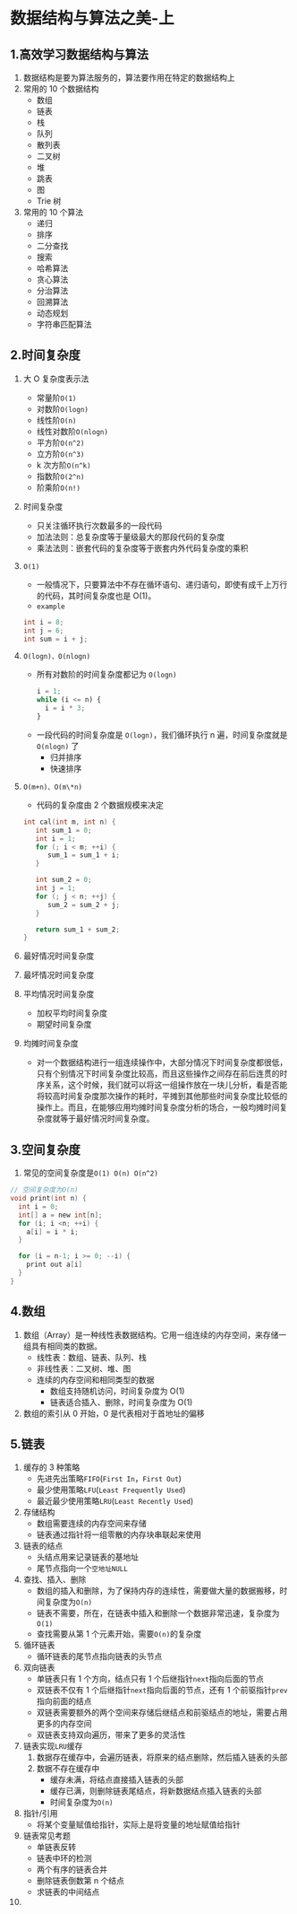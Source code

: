 # 数据结构与算法之美-上

## 1.高效学习数据结构与算法

1. 数据结构是要为算法服务的，算法要作用在特定的数据结构上
2. 常用的 10 个数据结构
   - 数组
   - 链表
   - 栈
   - 队列
   - 散列表
   - 二叉树
   - 堆
   - 跳表
   - 图
   - Trie 树
3. 常用的 10 个算法
   - 递归
   - 排序
   - 二分查找
   - 搜索
   - 哈希算法
   - 贪心算法
   - 分治算法
   - 回溯算法
   - 动态规划
   - 字符串匹配算法

## 2.时间复杂度

1. 大 O 复杂度表示法
   - 常量阶`O(1)`
   - 对数阶`O(logn)`
   - 线性阶`O(n)`
   - 线性对数阶`O(nlogn)`
   - 平方阶`O(n^2)`
   - 立方阶`O(n^3)`
   - k 次方阶`O(n^k)`
   - 指数阶`O(2^n)`
   - 阶乘阶`O(n!)`
2. 时间复杂度
   - 只关注循环执行次数最多的一段代码
   - 加法法则：总复杂度等于量级最大的那段代码的复杂度
   - 乘法法则：嵌套代码的复杂度等于嵌套内外代码复杂度的乘积
3. `O(1)`

   - 一般情况下，只要算法中不存在循环语句、递归语句，即使有成千上万行的代码，其时间复杂度也是 Ο(1)。
   - `example`

   ```c
   int i = 8;
   int j = 6;
   int sum = i + j;
   ```

4. `O(logn)、O(nlogn)`
   - 所有对数阶的时间复杂度都记为 `O(logn)`
     ```js
     i = 1;
     while (i <= n) {
       i = i * 3;
     }
     ```
   - 一段代码的时间复杂度是 `O(logn)`，我们循环执行 n 遍，时间复杂度就是 `O(nlogn)` 了
     - 归并排序
     - 快速排序
5. `O(m+n)、O(m\*n)`

   - 代码的复杂度由 2 个数据规模来决定

   ```c
   int cal(int m, int n) {
      int sum_1 = 0;
      int i = 1;
      for (; i < m; ++i) {
         sum_1 = sum_1 + i;
      }

      int sum_2 = 0;
      int j = 1;
      for (; j < n; ++j) {
         sum_2 = sum_2 + j;
      }

      return sum_1 + sum_2;
   }
   ```

6. 最好情况时间复杂度
7. 最坏情况时间复杂度
8. 平均情况时间复杂度
   - 加权平均时间复杂度
   - 期望时间复杂度
9. 均摊时间复杂度
   - 对一个数据结构进行一组连续操作中，大部分情况下时间复杂度都很低，只有个别情况下时间复杂度比较高，而且这些操作之间存在前后连贯的时序关系，这个时候，我们就可以将这一组操作放在一块儿分析，看是否能将较高时间复杂度那次操作的耗时，平摊到其他那些时间复杂度比较低的操作上。而且，在能够应用均摊时间复杂度分析的场合，一般均摊时间复杂度就等于最好情况时间复杂度。

## 3.空间复杂度

1. 常见的空间复杂度是`O(1) O(n) O(n^2)`

```c
// 空间复杂度为O(n)
void print(int n) {
  int i = 0;
  int[] a = new int[n];
  for (i; i <n; ++i) {
    a[i] = i * i;
  }

  for (i = n-1; i >= 0; --i) {
    print out a[i]
  }
}
```

## 4.数组

1. 数组（Array）是一种线性表数据结构。它用一组连续的内存空间，来存储一组具有相同类的数据。
   - 线性表：数组、链表、队列、栈
   - 非线性表：二叉树、堆、图
   - 连续的内存空间和相同类型的数据
     - 数组支持随机访问，时间复杂度为 O(1)
     - 链表适合插入、删除，时间复杂度为 O(1)
2. 数组的索引从 0 开始，0 是代表相对于首地址的偏移

## 5.链表

1. 缓存的 3 种策略
   - 先进先出策略`FIFO`(`First In`，`First Out`)
   - 最少使用策略`LFU`(`Least Frequently Used`)
   - 最近最少使用策略`LRU`(`Least Recently Used`)
2. 存储结构
   - 数组需要连续的内存空间来存储
   - 链表通过指针将一组零散的内存块串联起来使用
3. 链表的结点
   - 头结点用来记录链表的基地址
   - 尾节点指向一个`空地址NULL`
4. 查找、插入、删除
   - 数组的插入和删除，为了保持内存的连续性，需要做大量的数据搬移，时间复杂度为`O(n)`
   - 链表不需要，所在，在链表中插入和删除一个数据非常迅速，复杂度为`O(1)`
   - 查找需要从第 1 个元素开始，需要`O(n)`的复杂度
5. 循环链表
   - 循环链表的尾节点指向链表的头节点
6. 双向链表
   - 单链表只有 1 个方向，结点只有 1 个后继指针`next`指向后面的节点
   - 双链表不仅有 1 个后继指针`next`指向后面的节点，还有 1 个前驱指针`prev`指向前面的结点
   - 双链表需要额外的两个空间来存储后继结点和前驱结点的地址，需要占用更多的内存空间
   - 双链表支持双向遍历，带来了更多的灵活性
7. 链表实现`LRU`缓存
   1. 数据存在缓存中，会遍历链表，将原来的结点删除，然后插入链表的头部
   2. 数据不存在缓存中
      - 缓存未满，将结点直接插入链表的头部
      - 缓存已满，则删除链表尾结点，将新数据结点插入链表的头部
      - 时间复杂度为`O(n)`
8. 指针/引用
   - 将某个变量赋值给指针，实际上是将变量的地址赋值给指针
9. 链表常见考题
   - 单链表反转
   - 链表中环的检测
   - 两个有序的链表合并
   - 删除链表倒数第 n 个结点
   - 求链表的中间结点
10.
